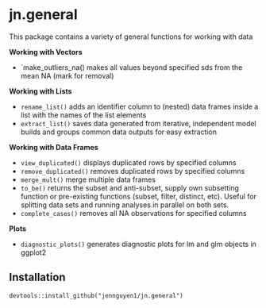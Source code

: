 # jn.general

This package contains a variety of general functions for working with data

**Working with Vectors**
- `make_outliers_na() makes all values beyond specified sds from the mean NA (mark for removal)

**Working with Lists**
- `rename_list()` adds an identifier column to (nested) data frames inside a list with the names of the list elements
- `extract_list()` saves data generated from iterative, independent model builds and groups common data outputs for easy extraction

**Working with Data Frames**
- `view_duplicated()` displays duplicated rows by specified columns
- `remove_duplicated()` removes duplicated rows by specified columns
- `merge_mult()` merge multiple data frames
- `to_be()` returns the subset and anti-subset, supply own subsetting function or pre-existing functions (subset, filter, distinct, etc). Useful for splitting data sets and running analyses in parallel on both sets.
- `complete_cases()` removes all NA observations for specified columns

**Plots**
- `diagnostic_plots()` generates diagnostic plots for lm and glm objects in ggplot2

## Installation
`devtools::install_github("jennguyen1/jn.general")`
